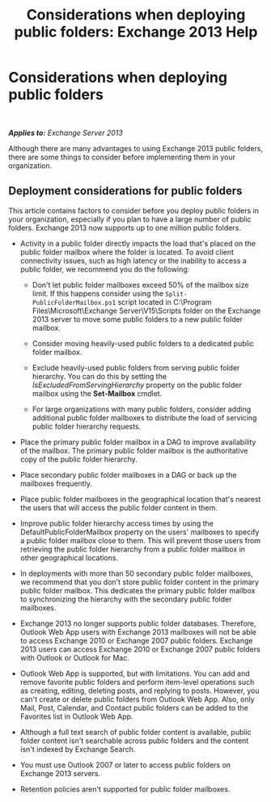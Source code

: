﻿---
title: 'Considerations when deploying public folders: Exchange 2013 Help'
TOCTitle: Considerations when deploying public folders
ms:assetid: 2e416eed-b88f-45db-a482-1232fd2610fa
ms:mtpsurl: https://technet.microsoft.com/en-us/library/Dn957481(v=EXCHG.150)
ms:contentKeyID: 64568563
ms.date: 07/14/2016
mtps_version: v=EXCHG.150
---

# Considerations when deploying public folders

 

_**Applies to:** Exchange Server 2013_


Although there are many advantages to using Exchange 2013 public folders, there are some things to consider before implementing them in your organization.

## Deployment considerations for public folders

This article contains factors to consider before you deploy public folders in your organization, especially if you plan to have a large number of public folders. Exchange 2013 now supports up to one million public folders.

  - Activity in a public folder directly impacts the load that's placed on the public folder mailbox where the folder is located. To avoid client connectivity issues, such as high latency or the inability to access a public folder, we recommend you do the following:
    
      - Don't let public folder mailboxes exceed 50% of the mailbox size limit. If this happens consider using the `Split-PublicFolderMailbox.ps1` script located in C:\\Program Files\\Microsoft\\Exchange Server\\V15\\Scripts folder on the Exchange 2013 server to move some public folders to a new public folder mailbox.
    
      - Consider moving heavily-used public folders to a dedicated public folder mailbox.
    
      - Exclude heavily-used public folders from serving public folder hierarchy. You can do this by setting the *IsExcludedFromServingHierarchy* property on the public folder mailbox using the **Set-Mailbox** cmdlet.
    
      - For large organizations with many public folders, consider adding additional public folder mailboxes to distribute the load of servicing public folder hierarchy requests.

  - Place the primary public folder mailbox in a DAG to improve availability of the mailbox. The primary public folder mailbox is the authoritative copy of the public folder hierarchy.

  - Place secondary public folder mailboxes in a DAG or back up the mailboxes frequently.

  - Place public folder mailboxes in the geographical location that's nearest the users that will access the public folder content in them.

  - Improve public folder hierarchy access times by using the DefaultPublicFolderMailbox property on the users' mailboxes to specify a public folder mailbox close to them. This will prevent those users from retrieving the public folder hierarchy from a public folder mailbox in other geographical locations.

  - In deployments with more than 50 secondary public folder mailboxes, we recommend that you don't store public folder content in the primary public folder mailbox. This dedicates the primary public folder mailbox to synchronizing the hierarchy with the secondary public folder mailboxes.

  - Exchange 2013 no longer supports public folder databases. Therefore, Outlook Web App users with Exchange 2013 mailboxes will not be able to access Exchange 2010 or Exchange 2007 public folders. Exchange 2013 users can access Exchange 2010 or Exchange 2007 public folders with Outlook or Outlook for Mac.

  - Outlook Web App is supported, but with limitations. You can add and remove favorite public folders and perform item-level operations such as creating, editing, deleting posts, and replying to posts. However, you can't create or delete public folders from Outlook Web App. Also, only Mail, Post, Calendar, and Contact public folders can be added to the Favorites list in Outlook Web App.

  - Although a full text search of public folder content is available, public folder content isn't searchable across public folders and the content isn't indexed by Exchange Search.

  - You must use Outlook 2007 or later to access public folders on Exchange 2013 servers.

  - Retention policies aren't supported for public folder mailboxes.


